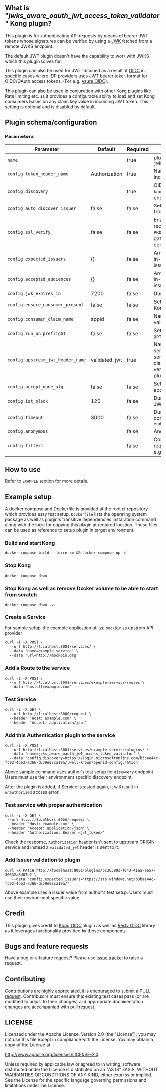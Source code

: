 ## What is "_jwks_aware_oauth_jwt_access_token_validator_" Kong plugin?

This plugin is for authenticating API requests by means of bearer JWT tokens whose signatures can be verified by using a [JWK](https://tools.ietf.org/html/rfc7517) fetched from a remote JWKS endpoint.

The default JWT plugin doesn't have the capability to work with JWKS which this plugin solves for.

This plugin can also be used for JWT obtained as a result of [OIDC](http://openid.net/connect/) in specific cases where IDP providers uses JWT bearer token format for OIDC/OAuth access tokens. (For e.g. [Azure OIDC](https://docs.microsoft.com/en-us/azure/active-directory/develop/active-directory-v2-protocols-oidc)).

This plugin can also be used in conjunction with other Kong plugins like Rate limiting etc. as it provides a configurable ability to load and set Kong consumers based on any claim key value in incoming JWT token. This setting is optional and is disabled by default.

## Plugin schema/configuration

### Parameters

| Parameter | Default  | Required | description |
| --- | --- | --- | --- |
| `name` || true | plugin name, has to be `jwks_aware_oauth_jwt_access_token_validator` |
| `config.token_header_name` | Authorization | true | Name of request header which contains the incoming JWT token |
| `config.discovery` | | true | OIDC Discovery Endpoint (`/.well-known/openid-configuration`) to obtain JWKS endpoint |
| `config.auto_discover_issuer` | false | false | Setting to auto-discover JWT issuer value from discovery endpoint |
| `config.ssl_verify` | false | false | Enable SSL verification to OIDC Provider. It is recommended to enable this setting in `PRODUCTION` environments for security, Kong gateway must have root and intermediate certificates available. |
| `config.expected_issuers` | {} | false | Array of issuer values which are expected in in-coming JWT token. If this is left empty, issuer-check is not performed |
| `config.accepted_audiences` | {} | false | Array of issuer values which are expected in in-coming JWT token. If this is left empty, issuer-check is not performed |
| `config.jwk_expires_in` | 7200 | false | Duration for cache of JWKS in seconds |
| `config.ensure_consumer_present` | false | false | Setting to ensure if consumer is present in Kong database |
| `config.consumer_claim_name` | appid | false | Name of the claim in JWT to obtain consumer value |
| `config.run_on_preflight` | false | false | Setting to control if plugin would execute on `OPTIONS` request |
| `config.upstream_jwt_header_name` | validated_jwt | true | Name of the request header to be used for sending validated JWT to upstream ORIGIN server. ORIGIN can simply extract desired claims from JWT without worrying about verification as verification is done by this plugin |
| `config.accept_none_alg` | false | false | Setting to control unsigned JWT will ve accepted for authentication |
| `config.iat_slack` | 120 | false | Duration in seconds for clock-skew between JWT issuer and Kong plugin |
| `config.timeout` | 3000 | false | Duration in milli-seconds for timing out HTTP connections to `OIDC discovery` and `JWKS endpoint` |
| `config.anonymous` |  | false | Anonymous user |
| `config.filters` | | false | Comma-separated URI path patterns for request that should be ignored from plugin, for e.g. health check requests |

## How to use
Refer to `EXAMPLE` section for more details.

## Example setup
A docker compose and Dockerfile is provided at the root of repository which provides easy test setup. `Dockerfile` lists the operating system package as well as plugin's transitive dependencies installation command along with the logic for copying this plugin at required location. These files can be used as reference to setup plugin in target environment.

### Build and start Kong
```
docker-compose build --force-rm && docker-compose up -d
```
### Stop Kong
```
docker-compose down
```

### Stop Kong as well as remove Docker volume to be able to start from scratch
```
docker-compose down -v
```

### Create a Service
For sample setup, the example application utilize `mockbin` as upstrem API provider
```
curl -i -X POST \
  --url http://localhost:8001/services/ \
  --data 'name=example-service' \
  --data 'url=http://mockbin.org'
```

### Add a Route to the service
```
curl -i -X POST \
  --url http://localhost:8001/services/example-service/routes \
  --data 'hosts[]=example.com'
```

### Test Service
```
curl -i -X GET \
  --url http://localhost:8000/request \
  --header 'Host: example.com' \
  --header 'Accept: application/json'
```

### Add this Authentication plugin to the service
```
curl -i -X POST \
  --url http://localhost:8001/services/example-service/plugins/ \
  --data 'name=jwks_aware_oauth_jwt_access_token_validator' \
  --data 'config.discovery=https://login.microsoftonline.com/b3bae44c-fc92-4bb3-a366-d559e07ca19a/.well-known/openid-configuration'
```

Above sample command uses author's test setup for `discovery` endpoint. Users must use their environment specific discovery endpoint.

After the plugin is added, if Service is tested again, it will result in `unauthorized` access error.

### Test service with proper authentication
```
curl -i -X GET \
 --url http://localhost:8000/request \
 --header 'Host: example.com' \
 --header 'Accept: application/json' \
 --header 'Authorization: Bearer <jwt_token>'
```

Check the response, `Authorization` header isn't sent to upstream ORIGIN service and instead a `validated_jwt` header is sent to it.

### Add Issuer validation to plugin
```
curl -X PATCH http://localhost:8001/plugins/bc363893-f043-41aa-a657-30632a8d07e2 \
   --data "config.expected_issuers=https://sts.windows.net/b3bae44c-fc92-4bb3-a366-d559e07ca19a/"
```

Above example uses a issuer value from author's test setup. Users must use their environment specific value.

## Credit
This plugin gives credit to [Kong OIDC](https://github.com/nokia/kong-oidc) plugin as well as [Resty OIDC](https://github.com/zmartzone/lua-resty-openidc) library as it leverages functionality provided by those components.

## Bugs and feature requests
Have a bug or a feature request? Please use [issue tracker](https://bitbucket.org/gt_tech/jwks_aware_oauth_jwt_access_token_validator/issues?status=new&status=open) to raise a request.

## Contributing
Contributions are highly appreciated, it is encouraged to submit a [PULL request](https://bitbucket.org/gt_tech/jwks_aware_oauth_jwt_access_token_validator/pull-requests/). 
Contributors must ensure that existing test cases pass (or are modified to adjust to their changes) and appropriate documentation changes are accompanied with pull request.

## LICENSE
Licensed under the Apache License, Version 2.0 (the "License"); you may not use this file except in compliance with the License. You may obtain a copy of the License at

http://www.apache.org/licenses/LICENSE-2.0

Unless required by applicable law or agreed to in writing, software distributed under the License is distributed on an "AS IS" BASIS, WITHOUT WARRANTIES OR CONDITIONS OF ANY KIND, either express or implied. See the License for the specific language governing permissions and limitations under the License.



